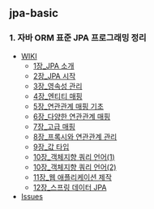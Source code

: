 ## jpa-basic

### 1. 자바 ORM 표준 JPA 프로그래밍 정리
- [WIKI](https://github.com/ksw6169/jpa-basic/wiki)
  - [1장_JPA 소개](https://github.com/ksw6169/jpa-basic/wiki/1%EC%9E%A5_JPA-%EC%86%8C%EA%B0%9C)
  - [2장_JPA 시작](https://github.com/ksw6169/jpa-basic/wiki/2%EC%9E%A5_JPA-%EC%8B%9C%EC%9E%91)
  - [3장_영속성 관리](https://github.com/ksw6169/jpa-basic/wiki/3%EC%9E%A5_%EC%98%81%EC%86%8D%EC%84%B1-%EA%B4%80%EB%A6%AC)
  - [4장_엔티티 매핑](https://github.com/ksw6169/jpa-basic/wiki/4%EC%9E%A5_%EC%97%94%ED%8B%B0%ED%8B%B0-%EB%A7%A4%ED%95%91)
  - [5장_연관관계 매핑 기초](https://github.com/ksw6169/jpa-basic/wiki/5%EC%9E%A5_%EC%97%B0%EA%B4%80%EA%B4%80%EA%B3%84-%EB%A7%A4%ED%95%91-%EA%B8%B0%EC%B4%88)
  - [6장_다양한 연관관계 매핑](https://github.com/ksw6169/jpa-basic/wiki/6%EC%9E%A5_%EB%8B%A4%EC%96%91%ED%95%9C-%EC%97%B0%EA%B4%80%EA%B4%80%EA%B3%84-%EB%A7%A4%ED%95%91)
  - [7장_고급 매핑](https://github.com/ksw6169/jpa-basic/wiki/7%EC%9E%A5_%EA%B3%A0%EA%B8%89-%EB%A7%A4%ED%95%91)
  - [8장_프록시와 연관관계 관리](https://github.com/ksw6169/jpa-basic/wiki/8%EC%9E%A5_%ED%94%84%EB%A1%9D%EC%8B%9C%EC%99%80-%EC%97%B0%EA%B4%80%EA%B4%80%EA%B3%84-%EA%B4%80%EB%A6%AC)
  - [9장_값 타입](https://github.com/ksw6169/jpa-basic/wiki/9%EC%9E%A5_%EA%B0%92-%ED%83%80%EC%9E%85)
  - [10장_객체지향 쿼리 언어(1)](https://github.com/ksw6169/jpa-basic/wiki/10%EC%9E%A5_%EA%B0%9D%EC%B2%B4%EC%A7%80%ED%96%A5-%EC%BF%BC%EB%A6%AC-%EC%96%B8%EC%96%B4(1))
  - [10장_객체지향 쿼리 언어(2)](https://github.com/ksw6169/jpa-basic/wiki/10%EC%9E%A5_%EA%B0%9D%EC%B2%B4%EC%A7%80%ED%96%A5-%EC%BF%BC%EB%A6%AC-%EC%96%B8%EC%96%B4(2))
  - [11장_웹 애플리케이션 제작](https://github.com/ksw6169/jpa-basic/wiki/11%EC%9E%A5_%EC%9B%B9-%EC%95%A0%ED%94%8C%EB%A6%AC%EC%BC%80%EC%9D%B4%EC%85%98-%EC%A0%9C%EC%9E%91)
  - [12장_스프링 데이터 JPA](https://github.com/ksw6169/jpa-basic/wiki/12%EC%9E%A5_%EC%8A%A4%ED%94%84%EB%A7%81-%EB%8D%B0%EC%9D%B4%ED%84%B0-JPA)
- [Issues](https://github.com/ksw6169/jpa-basic/issues)
